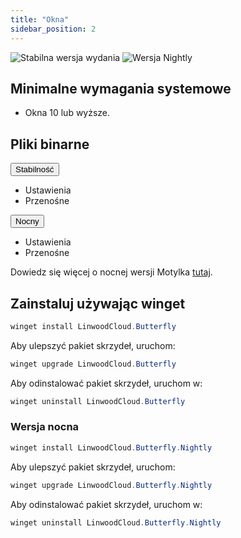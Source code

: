 ```yaml
---
title: "Okna"
sidebar_position: 2
---
```


![Stabilna wersja wydania](https://img.shields.io/badge/dynamic/yaml?color=c4840d&label=Stable&query=%24.version&url=https%3A%2F%2Fraw.githubusercontent.com%2FLinwoodDev%2Fbutterfly%2Fstable%2Fapp%2Fpubspec.yaml&style=for-the-badge) ![Wersja Nightly](https://img.shields.io/badge/dynamic/yaml?color=f7d28c&label=Nightly&query=%24.version&url=https%3A%2F%2Fraw.githubusercontent.com%2FLinwoodDev%2Fbutterfly%2Fnightly%2Fapp%2Fpubspec.yaml&style=for-the-badge)

## Minimalne wymagania systemowe

* Okna 10 lub wyższe.

## Pliki binarne

<div className="row margin-bottom--lg padding--sm">
<div className="dropdown dropdown--hoverable margin--sm">
  <button className="button button--outline button--info button--lg">Stabilność</button>
  <ul className="dropdown__menu">
    <li>
      <DownloadButton after="/downloads/post-windows" className="dropdown__link" href="https://github.com/LinwoodDev/butterfly/releases/download/stable/linwood-butterfly-windows-setup.exe">
        Ustawienia
      </DownloadButton>
    </li>
    <li>
      <DownloadButton after="/downloads/post-windows" className="dropdown__link" href="https://github.com/LinwoodDev/butterfly/releases/download/stable/linwood-butterfly-windows.zip">
        Przenośne
      </DownloadButton>
    </li>
  </ul>
</div>
<div className="dropdown dropdown--hoverable margin--sm">
  <button className="button button--outline button--danger button--lg">Nocny</button>
  <ul className="dropdown__menu">
    <li>
      <DownloadButton after="/downloads/post-windows" className="dropdown__link" href="https://github.com/LinwoodDev/butterfly/releases/download/nightly/linwood-butterfly-windows-setup.exe">
        Ustawienia
      </DownloadButton>
    </li>
    <li>
      <DownloadButton after="/downloads/post-windows" className="dropdown__link" href="https://github.com/LinwoodDev/butterfly/releases/download/nightly/linwood-butterfly-windows.zip">
        Przenośne
      </DownloadButton>
    </li>
  </ul>
</div>
</div>

Dowiedz się więcej o nocnej wersji Motylka [tutaj](/nightly).

## Zainstaluj używając winget

```powershell
winget install LinwoodCloud.Butterfly
```

Aby ulepszyć pakiet skrzydeł, uruchom:

```powershell
winget upgrade LinwoodCloud.Butterfly
```

Aby odinstalować pakiet skrzydeł, uruchom w:

```powershell
winget uninstall LinwoodCloud.Butterfly
```

### Wersja nocna

```powershell
winget install LinwoodCloud.Butterfly.Nightly
```

Aby ulepszyć pakiet skrzydeł, uruchom:

```powershell
winget upgrade LinwoodCloud.Butterfly.Nightly
```

Aby odinstalować pakiet skrzydeł, uruchom w:

```powershell
winget uninstall LinwoodCloud.Butterfly.Nightly
```
